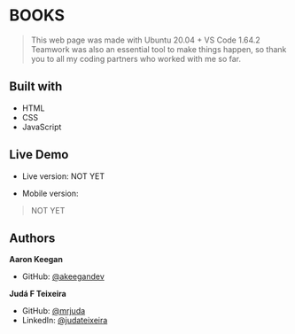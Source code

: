 # BOOKS
> This web page was made with Ubuntu 20.04 + VS Code 1.64.2
> Teamwork was also an essential tool to make things happen, so thank you to all my coding partners who worked with me so far.

## Built with
- HTML
- CSS
- JavaScript

## Live Demo
- Live version: NOT YET

- Mobile version:
> NOT YET

## Authors
**Aaron Keegan**
- GitHub: [@akeegandev](https://github.com/akeegandev "Aaron Keegan's GitHub profile")

**Judá F Teixeira**
- GitHub: [@mrjuda](https://github.com/mrjuda "Judá Teixeira's GitHub profile")
- LinkedIn: [@judateixeira](https://www.linkedin.com/in/judateixeira "Judá Teixeira's Linkedin profile")
